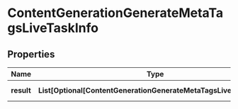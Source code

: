 # ContentGenerationGenerateMetaTagsLiveTaskInfo


## Properties

| Name | Type | Description | Notes |
|------------ | ------------- | ------------- | -------------|
**result** | **List[Optional[ContentGenerationGenerateMetaTagsLiveResultInfo]]** | array of results |[optional]|